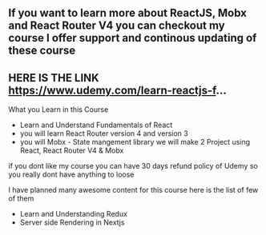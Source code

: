 If you want to learn more about ReactJS, Mobx and React Router V4 you can checkout my course I offer support and continous updating of these course 
-------------------------------------
HERE IS THE LINK
https://www.udemy.com/learn-reactjs-f...
-------------------------------------

What you Learn in this Course 
- Learn and Understand Fundamentals of React
- you will learn React Router version 4 and version 3
- you will Mobx - State mangement library we will make 2 Project using React, React Router V4 & Mobx 

if you dont like my course you can have 30 days refund policy of Udemy so you really dont have anything to loose 

I have planned many awesome content for this course 
here is the list of few of them 
- Learn and Understanding Redux 
- Server side Rendering in Nextjs
